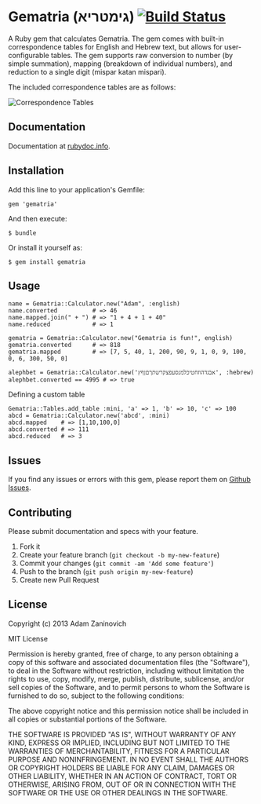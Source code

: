# Gematria (גימטריא) [![Build Status](https://travis-ci.org/adamzaninovich/gematria.png?branch=master)](https://travis-ci.org/adamzaninovich/gematria)

A Ruby gem that calculates Gematria. The gem comes with built-in correspondence tables for English and Hebrew text, but allows for user-configurable tables. The gem supports raw conversion to number (by simple summation), mapping (breakdown of individual numbers), and reduction to a single digit (mispar katan mispari).

The included correspondence tables are as follows:

![Correspondence Tables](https://dl.dropbox.com/u/2436753/github/gematria/correspondence_tables.png)

## Documentation

Documentation at [rubydoc.info](http://rubydoc.info/github/adamzaninovich/gematria).

## Installation

Add this line to your application's Gemfile:

    gem 'gematria'

And then execute:

    $ bundle

Or install it yourself as:

    $ gem install gematria

## Usage

    name = Gematria::Calculator.new("Adam", :english)
    name.converted          # => 46
    name.mapped.join(" + ") # => "1 + 4 + 1 + 40"
    name.reduced            # => 1

    gematria = Gematria::Calculator.new("Gematria is fun!", english)
    gematria.converted      # => 818
    gematria.mapped         # => [7, 5, 40, 1, 200, 90, 9, 1, 0, 9, 100, 0, 6, 300, 50, 0]

    alephbet = Gematria::Calculator.new('אבגדהוזחטיכלמנסעפצקרשתךםןףץ', :hebrew)
    alephbet.converted == 4995 # => true

Defining a custom table

    Gematria::Tables.add_table :mini, 'a' => 1, 'b' => 10, 'c' => 100
    abcd = Gematria::Calculator.new('abcd', :mini)
    abcd.mapped    # => [1,10,100,0]
    abcd.converted # => 111
    abcd.reduced   # => 3

## Issues

If you find any issues or errors with this gem, please report them on [Github Issues](http://github.com/adamzaninovich/gematria/issues).

## Contributing

Please submit documentation and specs with your feature.

1. Fork it
2. Create your feature branch (`git checkout -b my-new-feature`)
3. Commit your changes (`git commit -am 'Add some feature'`)
4. Push to the branch (`git push origin my-new-feature`)
5. Create new Pull Request

## License

Copyright (c) 2013 Adam Zaninovich

MIT License

Permission is hereby granted, free of charge, to any person obtaining
a copy of this software and associated documentation files (the
"Software"), to deal in the Software without restriction, including
without limitation the rights to use, copy, modify, merge, publish,
distribute, sublicense, and/or sell copies of the Software, and to
permit persons to whom the Software is furnished to do so, subject to
the following conditions:

The above copyright notice and this permission notice shall be
included in all copies or substantial portions of the Software.

THE SOFTWARE IS PROVIDED "AS IS", WITHOUT WARRANTY OF ANY KIND,
EXPRESS OR IMPLIED, INCLUDING BUT NOT LIMITED TO THE WARRANTIES OF
MERCHANTABILITY, FITNESS FOR A PARTICULAR PURPOSE AND
NONINFRINGEMENT. IN NO EVENT SHALL THE AUTHORS OR COPYRIGHT HOLDERS BE
LIABLE FOR ANY CLAIM, DAMAGES OR OTHER LIABILITY, WHETHER IN AN ACTION
OF CONTRACT, TORT OR OTHERWISE, ARISING FROM, OUT OF OR IN CONNECTION
WITH THE SOFTWARE OR THE USE OR OTHER DEALINGS IN THE SOFTWARE.
